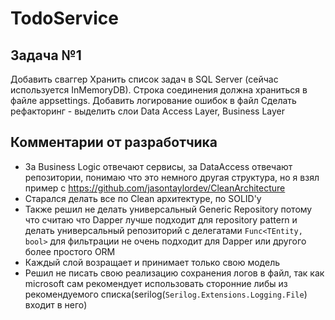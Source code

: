 # TodoService
## Задача №1

Добавить сваггер
Хранить список задач в SQL Server (сейчас используется InMemoryDB). Строка соединения должна храниться в файле appsettings.
Добавить логирование ошибок в файл
Сделать рефакторинг - выделить слои Data Access Layer, Business Layer

## Комментарии от разработчика
* За Business Logic отвечают сервисы, за DataAccess отвечают репозитории, понимаю что это немного другая структура, но я взял пример с https://github.com/jasontaylordev/CleanArchitecture
* Старался делать все по Clean архитектуре, по SOLID'у
* Также решил не делать универсальный Generic Repository потому что считаю что Dapper лучше подходит для repository pattern и делать универсальный репозиторий с делегатами `Func<TEntity, bool>` для фильтрации не очень подходит для Dapper или другого более простого ORM
* Каждый слой возращает и принимает только свою модель
* Решил не писать свою реализацию сохранения логов в файл, так как microsoft сам рекомендует использовать сторонние либы из рекомендуемого списка(serilog(`Serilog.Extensions.Logging.File`) входит в него)
